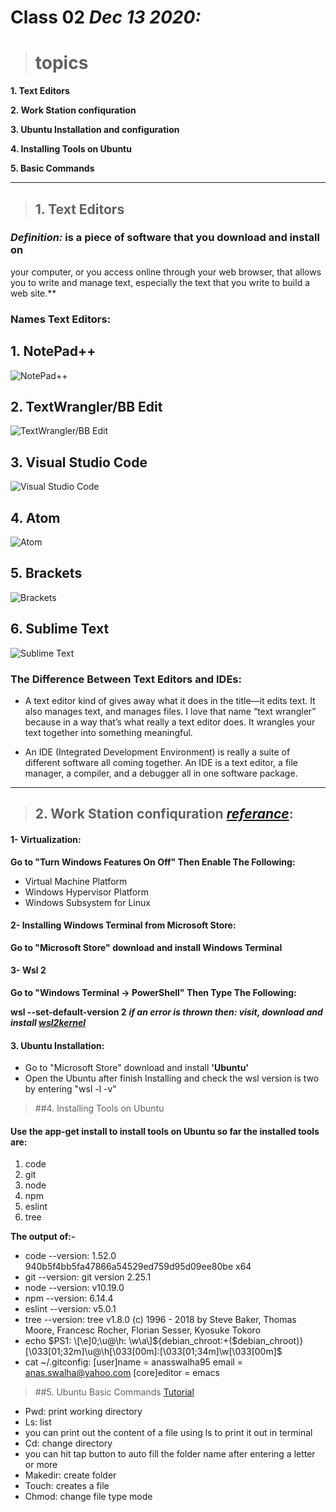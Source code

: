 # Class 02 *Dec 13 2020:*
> # topics

__1. Text Editors__

__2. Work Station confiquration__

__3. Ubuntu Installation and configuration__

__4. Installing Tools on Ubuntu__ 

__5. Basic Commands__

---

> ## 1. Text Editors

### ***Definition:*** is a piece of software that you download and install on
your computer, or you access online through your web browser, that
allows you to write and manage text, especially the text that you write
to build a web site.**

### Names Text Editors:

## 1. NotePad++ 

 ![NotePad++](https://www.incrediblelab.com/wp-content/uploads/2020/06/replace-notepad-with-notepad-plus-plus.jpg)

## 2. TextWrangler/BB Edit

![TextWrangler/BB Edit](https://cdn.cultofmac.com/wp-content/uploads/2010/11/20101111-textwrangler.jpg)

## 3. Visual Studio Code

![Visual Studio Code](https://upload.wikimedia.org/wikipedia/commons/thumb/9/9a/Visual_Studio_Code_1.35_icon.svg/1200px-Visual_Studio_Code_1.35_icon.svg.png)

## 4. Atom 

![Atom](https://computingforgeeks.com/wp-content/uploads/2019/01/install-atom-text-editor-ubuntu-18.04-linux-mint-19-1024x303.png)

## 5. Brackets 

![Brackets](https://upload.wikimedia.org/wikipedia/commons/thumb/4/4c/Brackets_Icon.svg/1200px-Brackets_Icon.svg.png)

## 6. Sublime Text 

![Sublime Text](https://krupitskas.github.io/sublime-rust/sublime_logo.jpeg)

### The Difference Between Text Editors and IDEs:
* A text editor kind of gives away what it does in the title—it edits text.
It also manages text, and manages files. I love that name “text
wrangler” because in a way that’s what really a text editor does. It
wrangles your text together into something meaningful.

* An IDE (Integrated Development Environment) is really a suite of
different software all coming together. An IDE is a text editor, a file
manager, a compiler, and a debugger all in one software package.

---


> ## 2. Work Station confiquration _[referance](https://codefellows.github.io/setup-guide/system-setup/)_:

#### 1- Virtualization:  
 __Go to "Turn Windows Features On Off" Then Enable The Following:__
 
* Virtual Machine Platform
* Windows Hypervisor Platform
* Windows Subsystem for Linux

#### 2- Installing Windows Terminal from Microsoft Store:
__Go to "Microsoft Store" download and install Windows Terminal__

#### 3- Wsl 2
__Go to "Windows Terminal -> PowerShell" Then Type  The Following:__

__wsl --set-default-version 2__
__*if an error is thrown then: visit, download and install [wsl2kernel](https://aka.ms/wsl2kernel)*__


#### 3. Ubuntu Installation:

* Go to "Microsoft Store" download and install __'Ubuntu'__
* Open the Ubuntu after finish Installing and check the wsl version is two by entering  "wsl -l -v"



> ##4. Installing Tools on Ubuntu

#### Use the app-get install <name> to install tools on Ubuntu so far the installed tools are:
 1. code 
 2. git 
 3. node
 4. npm 
 5. eslint 
 6. tree 
 
 __The output of:-__
* code --version: 1.52.0 940b5f4bb5fa47866a54529ed759d95d09ee80be x64
* git --version: git version 2.25.1
* node --version: v10.19.0
* npm --version: 6.14.4
* eslint --version: v5.0.1
* tree --version: tree v1.8.0 (c) 1996 - 2018 by Steve Baker, Thomas Moore, Francesc Rocher, Florian Sesser, Kyosuke Tokoro
* echo $PS1: \[\e]0;\u@\h: \w\a\]${debian_chroot:+($debian_chroot)}\[\033[01;32m\]\u@\h\[\033[00m\]:\[\033[01;34m\]\w\[\033[00m\]\$
* cat ~/.gitconfig: [user]name = anasswalha95    email = anas.swalha@yahoo.com  [core]editor = emacs
 
 > ##5. Ubuntu Basic Commands [Tutorial](https://ryanstutorials.net/linuxtutorial/commandline.php)
 
* Pwd: print working directory 
* Ls: list
* you can print out the content of a file using ls to print it out in terminal  
* Cd: change directory 
* you can hit tap button to auto fill the folder name after entering a letter or more 
* Makedir: create folder
* Touch: creates a file 
* Chmod: change file type mode


 
 


